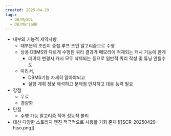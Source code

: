 ```yaml
---
created: 2025-04-29
tags:
  - DB/MySQL
  - DB/MariaDB
---
```

- 내부의 기능적 제약사항
	- 대부분의 조인이 중첩 루프 조인 알고리즘으로 수행
	- 상용 DBMS와 다르게 수행된 쿼리 결과가 메모리에 적재되는 캐시 기능에 한계
		- 데이터 변경시 캐시 모두 삭제되는 등으로 일반적 쿼리 작성 및 튜닝 안될수도
	- 따라서, 
		- DBMS기능 자세히 알아야되고
		- 실행 계획 정보 해석하고 문제점 인지하고 대응 능력 필요
- 강점
	- 무료
	- 경량화
- 단점
	- 수행 가능 알고리즘 적어 성능적 불리
- 대신 다양한 스토리지 엔진 적극적으로 사용할 기회 존재
![[SCR-20250429-hjso.png]]